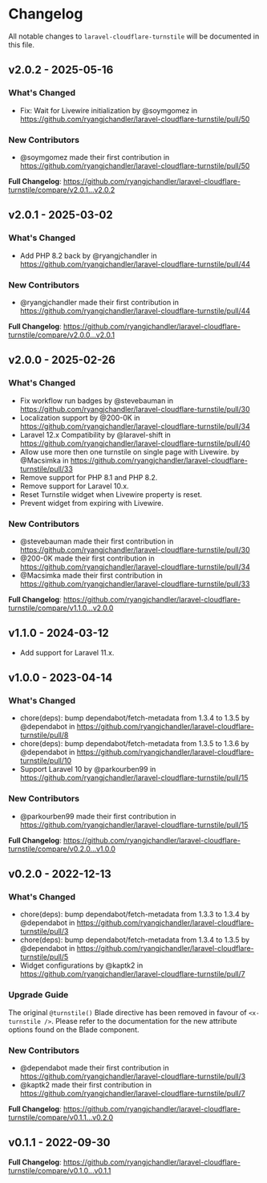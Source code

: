 # Changelog

All notable changes to `laravel-cloudflare-turnstile` will be documented in this file.

## v2.0.2 - 2025-05-16

### What's Changed

* Fix: Wait for Livewire initialization by @soymgomez in https://github.com/ryangjchandler/laravel-cloudflare-turnstile/pull/50

### New Contributors

* @soymgomez made their first contribution in https://github.com/ryangjchandler/laravel-cloudflare-turnstile/pull/50

**Full Changelog**: https://github.com/ryangjchandler/laravel-cloudflare-turnstile/compare/v2.0.1...v2.0.2

## v2.0.1 - 2025-03-02

### What's Changed

* Add PHP 8.2 back by @ryangjchandler in https://github.com/ryangjchandler/laravel-cloudflare-turnstile/pull/44

### New Contributors

* @ryangjchandler made their first contribution in https://github.com/ryangjchandler/laravel-cloudflare-turnstile/pull/44

**Full Changelog**: https://github.com/ryangjchandler/laravel-cloudflare-turnstile/compare/v2.0.0...v2.0.1

## v2.0.0 - 2025-02-26

### What's Changed

* Fix workflow run badges by @stevebauman in https://github.com/ryangjchandler/laravel-cloudflare-turnstile/pull/30
* Localization support by @200-0K in https://github.com/ryangjchandler/laravel-cloudflare-turnstile/pull/34
* Laravel 12.x Compatibility by @laravel-shift in https://github.com/ryangjchandler/laravel-cloudflare-turnstile/pull/40
* Allow use more then one turnstile on single page with Livewire. by @Macsimka in https://github.com/ryangjchandler/laravel-cloudflare-turnstile/pull/33
* Remove support for PHP 8.1 and PHP 8.2.
* Remove support for Laravel 10.x.
* Reset Turnstile widget when Livewire property is reset.
* Prevent widget from expiring with Livewire.

### New Contributors

* @stevebauman made their first contribution in https://github.com/ryangjchandler/laravel-cloudflare-turnstile/pull/30
* @200-0K made their first contribution in https://github.com/ryangjchandler/laravel-cloudflare-turnstile/pull/34
* @Macsimka made their first contribution in https://github.com/ryangjchandler/laravel-cloudflare-turnstile/pull/33

**Full Changelog**: https://github.com/ryangjchandler/laravel-cloudflare-turnstile/compare/v1.1.0...v2.0.0

## v1.1.0 - 2024-03-12

* Add support for Laravel 11.x.

## v1.0.0 - 2023-04-14

### What's Changed

- chore(deps): bump dependabot/fetch-metadata from 1.3.4 to 1.3.5 by @dependabot in https://github.com/ryangjchandler/laravel-cloudflare-turnstile/pull/8
- chore(deps): bump dependabot/fetch-metadata from 1.3.5 to 1.3.6 by @dependabot in https://github.com/ryangjchandler/laravel-cloudflare-turnstile/pull/10
- Support Laravel 10 by @parkourben99 in https://github.com/ryangjchandler/laravel-cloudflare-turnstile/pull/15

### New Contributors

- @parkourben99 made their first contribution in https://github.com/ryangjchandler/laravel-cloudflare-turnstile/pull/15

**Full Changelog**: https://github.com/ryangjchandler/laravel-cloudflare-turnstile/compare/v0.2.0...v1.0.0

## v0.2.0 - 2022-12-13

### What's Changed

- chore(deps): bump dependabot/fetch-metadata from 1.3.3 to 1.3.4 by @dependabot in https://github.com/ryangjchandler/laravel-cloudflare-turnstile/pull/3
- chore(deps): bump dependabot/fetch-metadata from 1.3.4 to 1.3.5 by @dependabot in https://github.com/ryangjchandler/laravel-cloudflare-turnstile/pull/5
- Widget configurations by @kaptk2 in https://github.com/ryangjchandler/laravel-cloudflare-turnstile/pull/7

### Upgrade Guide

The original `@turnstile()` Blade directive has been removed in favour of `<x-turnstile />`. Please refer to the documentation for the new attribute options found on the Blade component.

### New Contributors

- @dependabot made their first contribution in https://github.com/ryangjchandler/laravel-cloudflare-turnstile/pull/3
- @kaptk2 made their first contribution in https://github.com/ryangjchandler/laravel-cloudflare-turnstile/pull/7

**Full Changelog**: https://github.com/ryangjchandler/laravel-cloudflare-turnstile/compare/v0.1.1...v0.2.0

## v0.1.1 - 2022-09-30

**Full Changelog**: https://github.com/ryangjchandler/laravel-cloudflare-turnstile/compare/v0.1.0...v0.1.1
